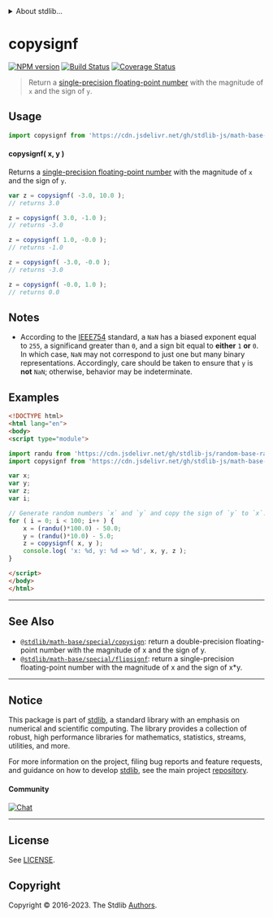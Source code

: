<!--

@license Apache-2.0

Copyright (c) 2021 The Stdlib Authors.

Licensed under the Apache License, Version 2.0 (the "License");
you may not use this file except in compliance with the License.
You may obtain a copy of the License at

   http://www.apache.org/licenses/LICENSE-2.0

Unless required by applicable law or agreed to in writing, software
distributed under the License is distributed on an "AS IS" BASIS,
WITHOUT WARRANTIES OR CONDITIONS OF ANY KIND, either express or implied.
See the License for the specific language governing permissions and
limitations under the License.

-->


<details>
  <summary>
    About stdlib...
  </summary>
  <p>We believe in a future in which the web is a preferred environment for numerical computation. To help realize this future, we've built stdlib. stdlib is a standard library, with an emphasis on numerical and scientific computation, written in JavaScript (and C) for execution in browsers and in Node.js.</p>
  <p>The library is fully decomposable, being architected in such a way that you can swap out and mix and match APIs and functionality to cater to your exact preferences and use cases.</p>
  <p>When you use stdlib, you can be absolutely certain that you are using the most thorough, rigorous, well-written, studied, documented, tested, measured, and high-quality code out there.</p>
  <p>To join us in bringing numerical computing to the web, get started by checking us out on <a href="https://github.com/stdlib-js/stdlib">GitHub</a>, and please consider <a href="https://opencollective.com/stdlib">financially supporting stdlib</a>. We greatly appreciate your continued support!</p>
</details>

# copysignf

[![NPM version][npm-image]][npm-url] [![Build Status][test-image]][test-url] [![Coverage Status][coverage-image]][coverage-url] <!-- [![dependencies][dependencies-image]][dependencies-url] -->

> Return a [single-precision floating-point number][ieee754] with the magnitude of `x` and the sign of `y`.



<section class="usage">

## Usage

```javascript
import copysignf from 'https://cdn.jsdelivr.net/gh/stdlib-js/math-base-special-copysignf@esm/index.mjs';
```

#### copysignf( x, y )

Returns a [single-precision floating-point number][ieee754] with the magnitude of `x` and the sign of `y`.

```javascript
var z = copysignf( -3.0, 10.0 );
// returns 3.0

z = copysignf( 3.0, -1.0 );
// returns -3.0

z = copysignf( 1.0, -0.0 );
// returns -1.0

z = copysignf( -3.0, -0.0 );
// returns -3.0

z = copysignf( -0.0, 1.0 );
// returns 0.0
```

</section>

<!-- /.usage -->

<section class="notes">

## Notes

-   According to the [IEEE754][ieee754] standard, a `NaN` has a biased exponent equal to `255`, a significand greater than `0`, and a sign bit equal to **either** `1` **or** `0`. In which case, `NaN` may not correspond to just one but many binary representations. Accordingly, care should be taken to ensure that `y` is **not** `NaN`; otherwise, behavior may be indeterminate.

</section>

<!-- /.notes -->

<section class="examples">

## Examples

<!-- eslint no-undef: "error" -->

```html
<!DOCTYPE html>
<html lang="en">
<body>
<script type="module">

import randu from 'https://cdn.jsdelivr.net/gh/stdlib-js/random-base-randu@esm/index.mjs';
import copysignf from 'https://cdn.jsdelivr.net/gh/stdlib-js/math-base-special-copysignf@esm/index.mjs';

var x;
var y;
var z;
var i;

// Generate random numbers `x` and `y` and copy the sign of `y` to `x`...
for ( i = 0; i < 100; i++ ) {
    x = (randu()*100.0) - 50.0;
    y = (randu()*10.0) - 5.0;
    z = copysignf( x, y );
    console.log( 'x: %d, y: %d => %d', x, y, z );
}

</script>
</body>
</html>
```

</section>

<!-- /.examples -->

<!-- C interface documentation. -->



<!-- Section for related `stdlib` packages. Do not manually edit this section, as it is automatically populated. -->

<section class="related">

* * *

## See Also

-   <span class="package-name">[`@stdlib/math-base/special/copysign`][@stdlib/math/base/special/copysign]</span><span class="delimiter">: </span><span class="description">return a double-precision floating-point number with the magnitude of x and the sign of y.</span>
-   <span class="package-name">[`@stdlib/math-base/special/flipsignf`][@stdlib/math/base/special/flipsignf]</span><span class="delimiter">: </span><span class="description">return a single-precision floating-point number with the magnitude of x and the sign of x*y.</span>

</section>

<!-- /.related -->

<!-- Section for all links. Make sure to keep an empty line after the `section` element and another before the `/section` close. -->


<section class="main-repo" >

* * *

## Notice

This package is part of [stdlib][stdlib], a standard library with an emphasis on numerical and scientific computing. The library provides a collection of robust, high performance libraries for mathematics, statistics, streams, utilities, and more.

For more information on the project, filing bug reports and feature requests, and guidance on how to develop [stdlib][stdlib], see the main project [repository][stdlib].

#### Community

[![Chat][chat-image]][chat-url]

---

## License

See [LICENSE][stdlib-license].


## Copyright

Copyright &copy; 2016-2023. The Stdlib [Authors][stdlib-authors].

</section>

<!-- /.stdlib -->

<!-- Section for all links. Make sure to keep an empty line after the `section` element and another before the `/section` close. -->

<section class="links">

[npm-image]: http://img.shields.io/npm/v/@stdlib/math-base-special-copysignf.svg
[npm-url]: https://npmjs.org/package/@stdlib/math-base-special-copysignf

[test-image]: https://github.com/stdlib-js/math-base-special-copysignf/actions/workflows/test.yml/badge.svg?branch=main
[test-url]: https://github.com/stdlib-js/math-base-special-copysignf/actions/workflows/test.yml?query=branch:main

[coverage-image]: https://img.shields.io/codecov/c/github/stdlib-js/math-base-special-copysignf/main.svg
[coverage-url]: https://codecov.io/github/stdlib-js/math-base-special-copysignf?branch=main

<!--

[dependencies-image]: https://img.shields.io/david/stdlib-js/math-base-special-copysignf.svg
[dependencies-url]: https://david-dm.org/stdlib-js/math-base-special-copysignf/main

-->

[chat-image]: https://img.shields.io/gitter/room/stdlib-js/stdlib.svg
[chat-url]: https://app.gitter.im/#/room/#stdlib-js_stdlib:gitter.im

[stdlib]: https://github.com/stdlib-js/stdlib

[stdlib-authors]: https://github.com/stdlib-js/stdlib/graphs/contributors

[umd]: https://github.com/umdjs/umd
[es-module]: https://developer.mozilla.org/en-US/docs/Web/JavaScript/Guide/Modules

[deno-url]: https://github.com/stdlib-js/math-base-special-copysignf/tree/deno
[umd-url]: https://github.com/stdlib-js/math-base-special-copysignf/tree/umd
[esm-url]: https://github.com/stdlib-js/math-base-special-copysignf/tree/esm
[branches-url]: https://github.com/stdlib-js/math-base-special-copysignf/blob/main/branches.md

[stdlib-license]: https://raw.githubusercontent.com/stdlib-js/math-base-special-copysignf/main/LICENSE

[ieee754]: https://en.wikipedia.org/wiki/IEEE_754-1985

<!-- <related-links> -->

[@stdlib/math/base/special/copysign]: https://github.com/stdlib-js/math-base-special-copysign/tree/esm

[@stdlib/math/base/special/flipsignf]: https://github.com/stdlib-js/math-base-special-flipsignf/tree/esm

<!-- </related-links> -->

</section>

<!-- /.links -->
